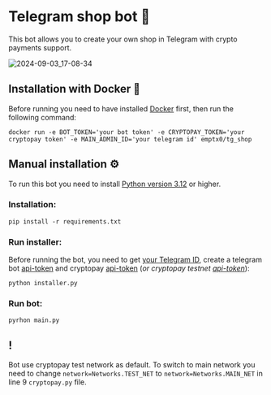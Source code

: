 # Telegram shop bot 🛒
This bot allows you to create your own shop in Telegram with crypto payments support.

![2024-09-03_17-08-34](https://github.com/user-attachments/assets/2b590fed-a125-4764-83ed-3740fa5c6875)

## Installation with Docker 🐳
Before running you need to have installed [Docker](https://docs.docker.com/get-started/get-docker/) first, then run the following command:<br/>
```
docker run -e BOT_TOKEN='your bot token' -e CRYPTOPAY_TOKEN='your cryptopay token' -e MAIN_ADMIN_ID='your telegram id' emptx0/tg_shop
```

## Manual installation ⚙️
To run this bot you need to install [Python version 3.12](https://www.python.org/downloads/) or higher.</br>
### Installation:
```
pip install -r requirements.txt
```
### Run installer:
Before running the bot, you need to get [your Telegram ID](https://t.me/getmyid_bot), create a telegram bot [api-token](https://t.me/BotFather) and cryptopay [api-token](https://t.me/send)
(<i>or cryptopay testnet [api-token](https://t.me/CryptoTestnetBot)</i>):
```
python installer.py
```
### Run bot:
```
pyrhon main.py
```
## !
Bot use cryptopay test network as default. To switch to main network you need to change `network=Networks.TEST_NET` to `network=Networks.MAIN_NET` in line 9 `cryptopay.py` file.
